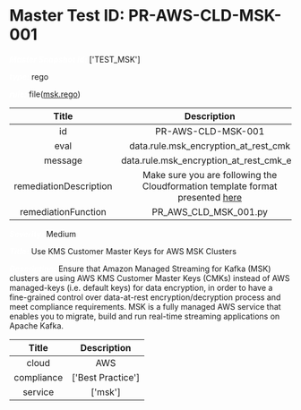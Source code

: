



# Master Test ID: PR-AWS-CLD-MSK-001


***<font color="white">Master Snapshot Id:</font>*** ['TEST_MSK']

***<font color="white">type:</font>*** rego

***<font color="white">rule:</font>*** file([msk.rego])  
  
  
  
  

|Title|Description|
| :---: | :---: |
|id|PR-AWS-CLD-MSK-001|
|eval|data.rule.msk_encryption_at_rest_cmk|
|message|data.rule.msk_encryption_at_rest_cmk_err|
|remediationDescription|Make sure you are following the Cloudformation template format presented <a href='https://docs.aws.amazon.com/AWSCloudFormation/latest/UserGuide/aws-resource-msk-cluster.html#cfn-msk-cluster-encryptioninfo' target='_blank'>here</a>|
|remediationFunction|PR_AWS_CLD_MSK_001.py|


***<font color="white">Severity:</font>*** Medium

***<font color="white">Title:</font>*** Use KMS Customer Master Keys for AWS MSK Clusters

***<font color="white">Description:</font>*** Ensure that Amazon Managed Streaming for Kafka (MSK) clusters are using AWS KMS Customer Master Keys (CMKs) instead of AWS managed-keys (i.e. default keys) for data encryption, in order to have a fine-grained control over data-at-rest encryption/decryption process and meet compliance requirements. MSK is a fully managed AWS service that enables you to migrate, build and run real-time streaming applications on Apache Kafka.  
  
  

|Title|Description|
| :---: | :---: |
|cloud|AWS|
|compliance|['Best Practice']|
|service|['msk']|



[msk.rego]: https://github.com/prancer-io/prancer-compliance-test/tree/master/aws/cloud/msk.rego
